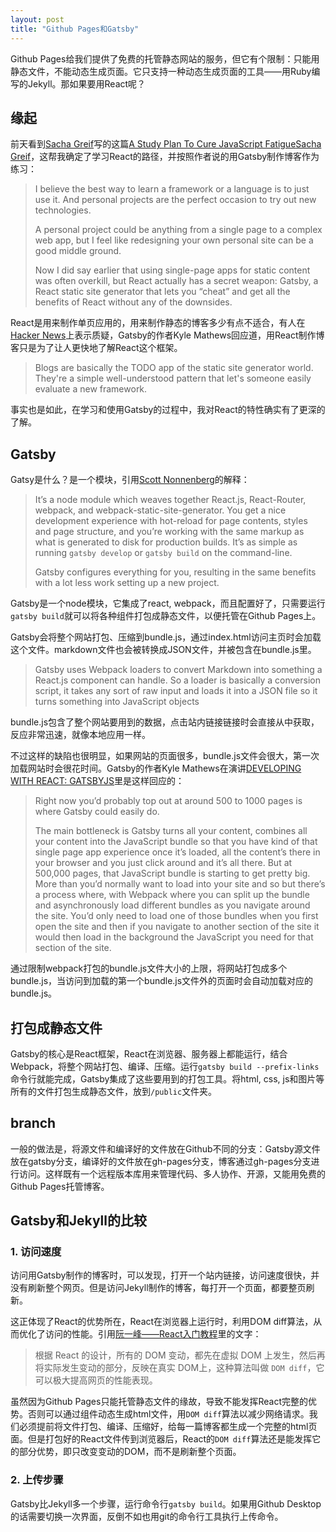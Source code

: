 ```yaml
---
layout: post
title: "Github Pages和Gatsby"
---
```


Github Pages给我们提供了免费的托管静态网站的服务，但它有个限制：只能用静态文件，不能动态生成页面。它只支持一种动态生成页面的工具——用Ruby编写的Jekyll。那如果要用React呢？

## 缘起
前天看到[Sacha Greif](https://twitter.com/SachaGreif)写的这篇[A Study Plan To Cure JavaScript Fatigue](https://medium.freecodecamp.com/a-study-plan-to-cure-javascript-fatigue-8ad3a54f2eb1#.p6aknt6bp)[Sacha Greif](https://twitter.com/SachaGreif)，这帮我确定了学习React的路径，并按照作者说的用Gatsby制作博客作为练习：

>I believe the best way to learn a framework or a language is to just use it. And personal projects are the perfect occasion to try out new technologies.
>
>A personal project could be anything from a single page to a complex web app, but I feel like redesigning your own personal site can be a good middle ground.
>
>Now I did say earlier that using single-page apps for static content was often overkill, but React actually has a secret weapon: Gatsby, a React static site generator that lets you “cheat” and get all the benefits of React without any of the downsides.

React是用来制作单页应用的，用来制作静态的博客多少有点不适合，有人在[Hacker News](https://news.ycombinator.com/item?id=10289168)上表示质疑，Gatsby的作者Kyle Mathews回应道，用React制作博客只是为了让人更快地了解React这个框架。

>Blogs are basically the TODO app of the static site generator world. They're a simple well-understood pattern that let's someone easily evaluate a new framework.

事实也是如此，在学习和使用Gatsby的过程中，我对React的特性确实有了更深的了解。

## Gatsby
Gatsy是什么？是一个模块，引用[Scott Nonnenberg](https://blog.scottnonnenberg.com/static-site-generation-with-gatsby-js/)的解释：

>It’s a node module which weaves together React.js, React-Router, webpack, and webpack-static-site-generator. You get a nice development experience with hot-reload for page contents, styles and page structure, and you’re working with the same markup as what is generated to disk for production builds. It’s as simple as running `gatsby develop` or `gatsby build` on the command-line.
>
>Gatsby configures everything for you, resulting in the same benefits with a lot less work setting up a new project.

Gatsby是一个node模块，它集成了react, webpack，而且配置好了，只需要运行`gatsby build`就可以将各种组件打包成静态文件，以便托管在Github Pages上。

Gatsby会将整个网站打包、压缩到bundle.js，通过index.html访问主页时会加载这个文件。markdown文件也会被转换成JSON文件，并被包含在bundle.js里。

>Gatsby uses Webpack loaders to convert Markdown into something a React.js component can handle. So a loader is basically a conversion script, it takes any sort of raw input and loads it into a JSON file so it turns something into JavaScript objects

bundle.js包含了整个网站要用到的数据，点击站内链接链接时会直接从中获取，反应非常迅速，就像本地应用一样。

不过这样的缺陷也很明显，如果网站的页面很多，bundle.js文件会很大，第一次加载网站时会很花时间。Gatsby的作者Kyle Mathews在演讲[DEVELOPING WITH REACT: GATSBYJS](http://www.staticwebtech.com/presentations/developing-with-react-gatsbyjs/)里是这样回应的：

>Right now you’d probably top out at around 500 to 1000 pages is where Gatsby could easily do.
>
>The main bottleneck is Gatsby turns all your content, combines all your content into the JavaScript bundle so that you have kind of that single page app experience once it’s loaded, all the content’s there in your browser and you just click around and it’s all there. But at 500,000 pages, that JavaScript bundle is starting to get pretty big. More than you’d normally want to load into your site and so but there’s a process where, with Webpack where you can split up the bundle and asynchronously load different bundles as you navigate around the site. You’d only need to load one of those bundles when you first open the site and then if you navigate to another section of the site it would then load in the background the JavaScript you need for that section of the site. 

通过限制webpack打包的bundle.js文件大小的上限，将网站打包成多个bundle.js，当访问到加载的第一个bundle.js文件外的页面时会自动加载对应的bundle.js。



## 打包成静态文件
Gatsby的核心是React框架，React在浏览器、服务器上都能运行，结合Webpack，将整个网站打包、编译、压缩。运行`gatsby build --prefix-links`命令行就能完成，Gatsby集成了这些要用到的打包工具。将html, css, js和图片等所有的文件打包生成静态文件，放到`/public`文件夹。

## branch
一般的做法是，将源文件和编译好的文件放在Github不同的分支：Gatsby源文件放在gatsby分支，编译好的文件放在gh-pages分支，博客通过gh-pages分支进行访问。这样既有一个远程版本库用来管理代码、多人协作、开源，又能用免费的Github Pages托管博客。

## Gatsby和Jekyll的比较

### 1. 访问速度
访问用Gatsby制作的博客时，可以发现，打开一个站内链接，访问速度很快，并没有刷新整个网页。但是访问Jekyll制作的博客，每打开一个页面，都要整页刷新。

这正体现了React的优势所在，React在浏览器上运行时，利用DOM diff算法，从而优化了访问的性能。引用[阮一峰——React入门教程](http://www.ruanyifeng.com/blog/2015/03/react.html)里的文字：

>根据 React 的设计，所有的 DOM 变动，都先在虚拟 DOM 上发生，然后再将实际发生变动的部分，反映在真实 DOM上，这种算法叫做 `DOM diff`，它可以极大提高网页的性能表现。

虽然因为Github Pages只能托管静态文件的缘故，导致不能发挥React完整的优势。否则可以通过组件动态生成html文件，用`DOM diff`算法以减少网络请求。我们必须提前将文件打包、编译、压缩好，给每一篇博客都生成一个完整的html页面。但是打包好的React文件传到浏览器后，React的`DOM diff`算法还是能发挥它的部分优势，即只改变变动的DOM，而不是刷新整个页面。

### 2. 上传步骤
Gatsby比Jekyll多一个步骤，运行命令行`gatsby build`。如果用Github Desktop的话需要切换一次界面，反倒不如也用git的命令行工具执行上传命令。
